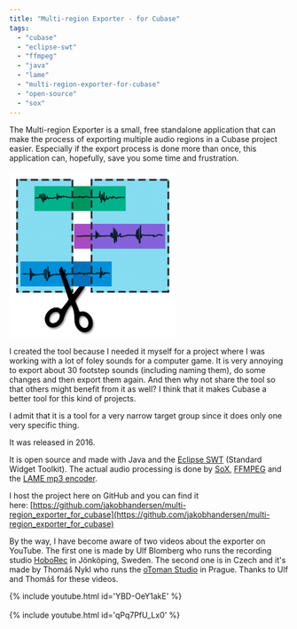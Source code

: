 ```yaml
---
title: "Multi-region Exporter - for Cubase"
tags: 
  - "cubase"
  - "eclipse-swt"
  - "ffmpeg"
  - "java"
  - "lame"
  - "multi-region-exporter-for-cubase"
  - "open-source"
  - "sox"
---
```


The Multi-region Exporter is a small, free standalone application that can make the process of exporting multiple audio regions in a Cubase project easier. Especially if the export process is done more than once, this application can, hopefully, save you some time and frustration.<!--more-->

![App logo for the Multi-region Exporter - for Cubase](/assets/images/Logo-300x300.png)

I created the tool because I needed it myself for a project where I was working with a lot of foley sounds for a computer game. It is very annoying to export about 30 footstep sounds (including naming them), do some changes and then export them again. And then why not share the tool so that others might benefit from it as well? I think that it makes Cubase a better tool for this kind of projects.

I admit that it is a tool for a very narrow target group since it does only one very specific thing.

It was released in 2016.

It is open source and made with Java and the [Eclipse SWT](https://www.eclipse.org/swt/) (Standard Widget Toolkit). The actual audio processing is done by [SoX](http://sox.sourceforge.net/), [FFMPEG](https://www.ffmpeg.org/) and the [LAME mp3 encoder](http://lame.sourceforge.net/).

I host the project here on GitHub and you can find it here: [https://github.com/jakobhandersen/multi-region_exporter_for_cubase](https://github.com/jakobhandersen/multi-region_exporter_for_cubase)

By the way, I have become aware of two videos about the exporter on YouTube. The first one is made by Ulf Blomberg who runs the recording studio [HoboRec](http://www.hoborec.com/) in Jönköping, Sweden. The second one is in Czech and it's made by Thomáš Nykl who runs the [oToman Studio](http://www.otomanstudio.cz/) in Prague. Thanks to Ulf and Thomáš for these videos.

{% include youtube.html id='YBD-OeY1akE' %}  
<br/>
{% include youtube.html id='qPq7PfU_Lx0' %}

